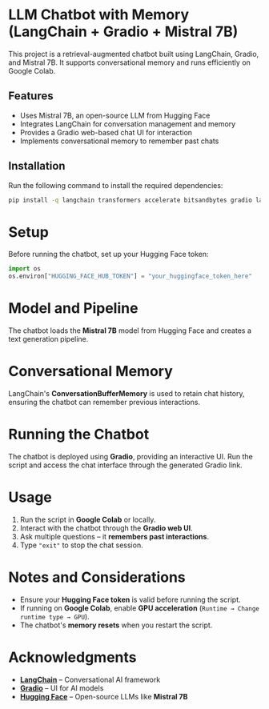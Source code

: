 # LLM Chatbot with Memory (LangChain + Gradio + Mistral 7B)

This project is a retrieval-augmented chatbot built using LangChain, Gradio, and Mistral 7B. It supports conversational memory and runs efficiently on Google Colab.

## Features

- Uses Mistral 7B, an open-source LLM from Hugging Face  
- Integrates LangChain for conversation management and memory  
- Provides a Gradio web-based chat UI for interaction  
- Implements conversational memory to remember past chats  

## Installation

Run the following command to install the required dependencies:

```bash
pip install -q langchain transformers accelerate bitsandbytes gradio langchain_community
```

# Setup

Before running the chatbot, set up your Hugging Face token:

```python
import os
os.environ["HUGGING_FACE_HUB_TOKEN"] = "your_huggingface_token_here"
```

# Model and Pipeline

The chatbot loads the **Mistral 7B** model from Hugging Face and creates a text generation pipeline.

# Conversational Memory

LangChain's **ConversationBufferMemory** is used to retain chat history, ensuring the chatbot can remember previous interactions.

# Running the Chatbot

The chatbot is deployed using **Gradio**, providing an interactive UI. Run the script and access the chat interface through the generated Gradio link.

# Usage

1. Run the script in **Google Colab** or locally.  
2. Interact with the chatbot through the **Gradio web UI**.  
3. Ask multiple questions – it **remembers past interactions**.  
4. Type `"exit"` to stop the chat session.  

# Notes and Considerations

- Ensure your **Hugging Face token** is valid before running the script.  
- If running on **Google Colab**, enable **GPU acceleration** (`Runtime → Change runtime type → GPU`).  
- The chatbot's **memory resets** when you restart the script.  

# Acknowledgments

- **[LangChain](https://python.langchain.com/)** – Conversational AI framework  
- **[Gradio](https://www.gradio.app/)** – UI for AI models  
- **[Hugging Face](https://huggingface.co/)** – Open-source LLMs like **Mistral 7B**  

